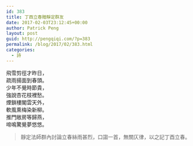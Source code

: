```yaml
---
id: 383
title: 丁酉立春贈靜定群友
date: 2017-02-03T23:12:45+00:00
author: Patrick Peng
layout: post
guid: http://pengqiqi.com/?p=383
permalink: /blog/2017/02/383.html
categories:
  - 詩
---
```

<p>&#x98DB;&#x96EA;&#x526A;&#x5F91;&#x624D;&#x6628;&#x65E5;&#xFF0C;<br>&#x758F;&#x96E8;&#x63DA;&#x9762;&#x5230;&#x6625;&#x982D;&#x3002;<br>&#x5C11;&#x5E74;&#x4E0D;&#x89BA;&#x6642;&#x7BC0;&#x8CB4;&#xFF0C;<br>&#x5F37;&#x8AAA;&#x674F;&#x82B1;&#x679D;&#x88E1;&#x6101;&#x3002;<br>&#x7159;&#x9396;&#x6A13;&#x95A3;&#x96F2;&#x5929;&#x5916;&#xFF0C;<br>&#x8EDF;&#x98A8;&#x718F;&#x6885;&#x67D3;&#x65B0;&#x67F3;&#x3002;<br>&#x63A8;&#x9580;&#x655E;&#x623F;&#x7B49;&#x6B78;&#x71D5;&#xFF0C;<br>&#x557C;&#x9CF4;&#x9A5A;&#x89BA;&#x5922;&#x60A0;&#x60A0;&#x3002;</p><p><blockquote>&#x975C;&#x5B9A;&#x6CD5;&#x5E2B;&#x7FA4;&#x5167;&#x8A0E;&#x8AD6;&#x7ACB;&#x6625;&#x7D72;&#x96E8;&#x751A;&#x70C8;&#xFF0C;&#x53E3;&#x8B05;&#x4E00;&#x9996;&#xFF0C;&#x7121;&#x95DC;&#x4EC4;&#x5F8B;&#xFF0C;&#x4EE5;&#x4E4B;&#x8A18;&#x4E01;&#x9149;&#x7ACB;&#x6625;&#x3002;</blockquote></p>